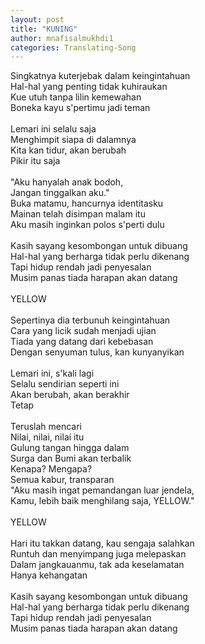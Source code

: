 ```yaml
---
layout: post
title: "KUNING"
author: mnafisalmukhdi1
categories: Translating-Song
---
```

Singkatnya kuterjebak dalam keingintahuan<br>
Hal-hal yang penting tidak kuhiraukan<br>
Kue utuh tanpa lilin kemewahan<br>
Boneka kayu s'pertimu jadi teman<br>
<br>
Lemari ini selalu saja<br>
Menghimpit siapa di dalamnya<br>
Kita kan tidur, akan berubah<br>
Pikir itu saja<br>
<br>
"Aku hanyalah anak bodoh,<br>
Jangan tinggalkan aku."<br>
Buka matamu, hancurnya identitasku<br>
Mainan telah disimpan malam itu<br>
Aku masih inginkan polos s'perti dulu<br>
<br>
Kasih sayang kesombongan untuk dibuang<br>
Hal-hal yang berharga tidak perlu dikenang<br>
Tapi hidup rendah jadi penyesalan<br>
Musim panas tiada harapan akan datang<br>
<br>
YELLOW<br>
<br>
Sepertinya dia terbunuh keingintahuan<br>
Cara yang licik sudah menjadi ujian<br>
Tiada yang datang dari kebebasan<br>
Dengan senyuman tulus, kan kunyanyikan<br>
<br>
Lemari ini, s'kali lagi<br>
Selalu sendirian seperti ini<br>
Akan berubah, akan berakhir<br>
Tetap<br>
<br>
Teruslah mencari<br>
Nilai, nilai, nilai itu<br>
Gulung tangan hingga dalam<br>
Surga dan Bumi akan terbalik<br>
Kenapa? Mengapa?<br>
Semua kabur, transparan<br>
"Aku masih ingat pemandangan luar jendela,<br>
Kamu, lebih baik menghilang saja, YELLOW."<br>
<br>
YELLOW<br>
<br>
Hari itu takkan datang, kau sengaja salahkan<br>
Runtuh dan menyimpang juga melepaskan<br>
Dalam jangkauanmu, tak ada keselamatan<br>
Hanya kehangatan<br>
<br>
Kasih sayang kesombongan untuk dibuang<br>
Hal-hal yang berharga tidak perlu dikenang<br>
Tapi hidup rendah jadi penyesalan<br>
Musim panas tiada harapan akan datang
